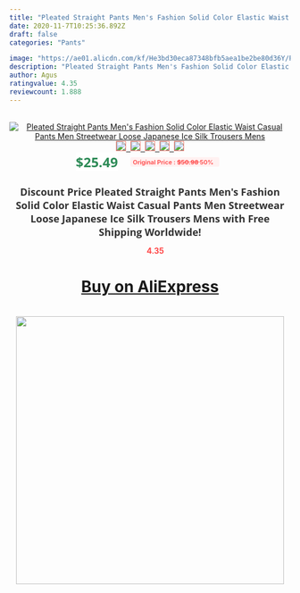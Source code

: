 ```yaml
---
title: "Pleated Straight Pants Men's Fashion Solid Color Elastic Waist Casual Pants Men Streetwear Loose Japanese Ice Silk Trousers Mens"
date: 2020-11-7T10:25:36.892Z
draft: false
categories: "Pants"

image: "https://ae01.alicdn.com/kf/He3bd30eca87348bfb5aea1be2be80d36Y/Pleated-Straight-Pants-Men-s-Fashion-Solid-Color-Elastic-Waist-Casual-Pants-Men-Streetwear-Loose-Japanese.jpg"
description: "Pleated Straight Pants Men's Fashion Solid Color Elastic Waist Casual Pants Men Streetwear Loose Japanese Ice Silk Trousers Mens"
author: Agus
ratingvalue: 4.35
reviewcount: 1.888
---
```

<br>
<div style="text-align: center;">
<a href="https://s.click.aliexpress.com/e/_ADrKwD" target="_blank" rel="nofollow noopener noreferrer"><img alt="Pleated Straight Pants Men's Fashion Solid Color Elastic Waist Casual Pants Men Streetwear Loose Japanese Ice Silk Trousers Mens" class="magnifier-image" src="https://ae01.alicdn.com/kf/He3bd30eca87348bfb5aea1be2be80d36Y/Pleated-Straight-Pants-Men-s-Fashion-Solid-Color-Elastic-Waist-Casual-Pants-Men-Streetwear-Loose-Japanese.jpg_640x640.jpg">
<br>
<img style="border:1px solid salmon" src="https://ae01.alicdn.com/kf/He3bd30eca87348bfb5aea1be2be80d36Y/Pleated-Straight-Pants-Men-s-Fashion-Solid-Color-Elastic-Waist-Casual-Pants-Men-Streetwear-Loose-Japanese.jpg_120x120.jpg">&nbsp;&nbsp;<img style="border:1px solid salmon" src="https://ae01.alicdn.com/kf/Hfac9917cad6a420197192b6277fca1c3e/Pleated-Straight-Pants-Men-s-Fashion-Solid-Color-Elastic-Waist-Casual-Pants-Men-Streetwear-Loose-Japanese.jpg_120x120.jpg">&nbsp;&nbsp;<img style="border:1px solid salmon" src="https://ae01.alicdn.com/kf/H3157a15609374cbcb06930b59a42d4d6t/Pleated-Straight-Pants-Men-s-Fashion-Solid-Color-Elastic-Waist-Casual-Pants-Men-Streetwear-Loose-Japanese.jpg_120x120.jpg">&nbsp;&nbsp;<img style="border:1px solid salmon" src="https://ae01.alicdn.com/kf/H758058bfead1496d9d9a4be640181e0aI/Pleated-Straight-Pants-Men-s-Fashion-Solid-Color-Elastic-Waist-Casual-Pants-Men-Streetwear-Loose-Japanese.jpg_120x120.jpg">&nbsp;&nbsp;<img style="border:1px solid salmon" src="https://ae01.alicdn.com/kf/H404c0d62cb704e089bb6eeaec13eb89fu/Pleated-Straight-Pants-Men-s-Fashion-Solid-Color-Elastic-Waist-Casual-Pants-Men-Streetwear-Loose-Japanese.jpg_120x120.jpg"></a></div><br0>
<div style="text-align: center;"><span style="background-color: white; border: 0px; box-sizing: border-box; color: seagreen; display: inline-block; font-family: &quot;open sans&quot; , &quot;arial&quot; , &quot;helvetica&quot; , sans-serif , &quot;heiti&quot;; font-size: 24px; font-stretch: inherit; font-weight: 700; line-height: inherit; margin: 0px 10px 0px 0px; padding: 0px; vertical-align: middle;">$25.49 </span>
<span style="background: rgb(255 , 241 , 241); border-radius: 3px; border: 0px; box-sizing: border-box; color: #ff4747; display: inline-block; font-family: inherit; font-size: 12px; font-stretch: inherit; font-style: inherit; font-variant: inherit; font-weight: 600; line-height: inherit; margin: 0px; padding: 2px 5px; transform: scale(0.9); vertical-align: middle;">Original Price : <b style="text-decoration: line-through;">$50.98 </b> 50%&nbsp;&nbsp;</span></div>
<h1 style="color: #333333; display: inline-block; font-family: &quot;open sans&quot; , &quot;arial&quot; , &quot;helvetica&quot; , sans-serif , &quot;heiti&quot;; font-size: 18px; font-stretch: inherit; font-weight: 700; text-align: center;">Discount Price Pleated Straight Pants Men's Fashion Solid Color Elastic Waist Casual Pants Men Streetwear Loose Japanese Ice Silk Trousers Mens with Free Shipping Worldwide!</h1>
<div style="color: #ff4747; text-align: center;">
<img src="https://4.bp.blogspot.com/-M0ZcTcb-5uY/XleCXlxnR4I/AAAAAAAAAEc/OrjgMkXV1oMQFaCRZj5HQwOCBcu3w1FegCPcBGAYYCw/s1600/star.png" style="height: 15px;">&nbsp;<b>4.35</b></div>
<div class="button_cont" align="center"><a class="buynow_a" href="https://s.click.aliexpress.com/e/_ADrKwD" target="_blank" rel="nofollow noopener noreferrer"><H1>Buy on AliExpress</H1></a></div><br>
<div class="separator" style="clear: both; text-align: center;">
<img src="https://lh3.googleusercontent.com/-pTy5HemUv9M/XlePHvY0dAI/AAAAAAAAAE4/0nX5iRUoIWY8eMW9Dpxeirr157OZliDIgCLcBGAsYHQ/s1600/badge.gif" width="480">
</div>
